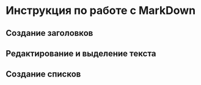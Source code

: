 # Инструкция по работе с MarkDown

## Создание заголовков

## Редактирование и выделение текста

## Создание списков

